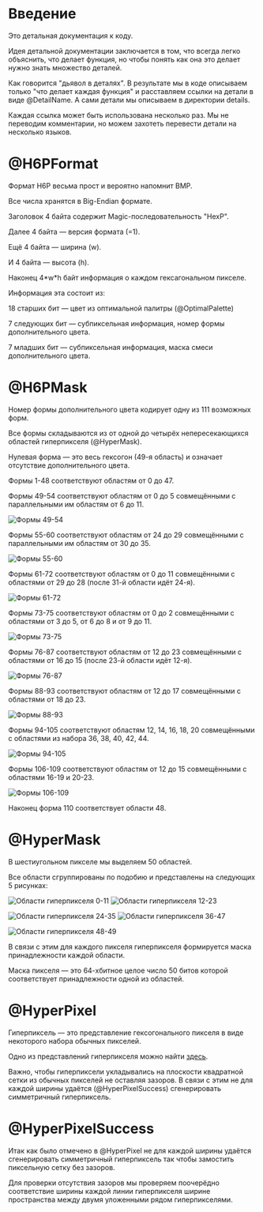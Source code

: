 # Введение
Это детальная документация к коду.

Идея детальной документации заключается в том, что всегда
легко объяснить, что делает функция, но чтобы понять как
она это делает нужно знать множество деталей.

Как говорится "дьявол в деталях". В результате мы в коде
описываем только "что делает каждая функция" и расставляем
ссылки на детали в виде @DetailName. А сами детали мы
описываем в директории details.

Каждая ссылка может быть использована несколько раз.
Мы не переводим комментарии, но можем захотеть перевести
детали на несколько языков.

# @H6PFormat
Формат H6P весьма прост и вероятно напомнит BMP.

Все числа хранятся в Big-Endian формате.

Заголовок 4 байта содержит Magic-последовательность "HexP".

Далее 4 байта &mdash; версия формата (=1).

Ещё 4 байта &mdash; ширина (w).

И 4 байта &mdash; высота (h).

Наконец 4\*w\*h байт информация о каждом гексагональном пикселе.

Информация эта состоит из:

18 старших бит &mdash; цвет из оптимальной палитры (@OptimalPalette)

7 следующих бит &mdash; субпиксельная информация, номер формы дополнительного цвета.

7 младших бит &mdash; субпиксельная информация, маска смеси дополнительного цвета.

# @H6PMask
Номер формы дополнительного цвета кодирует одну из 111 возможных форм.

Все формы складываются из от одной до четырёх непересекающихся областей
гиперпикселя (@HyperMask).

Нулевая форма &mdash; это весь гексогон (49-я область) и означает
отсутствие дополнительного цвета.

Формы 1-48 соответствуют областям от 0 до 47.

Формы 49-54 соответствуют областям от 0 до 5 совмещёнными с
параллельными им областям от 6 до 11.

![Формы 49-54](../pictures/forms_49-54.png)

Формы 55-60 соответствуют областям от 24 до 29 совмещёнными с
параллельными им областям от 30 до 35.

![Формы 55-60](../pictures/forms_55-60.png)

Формы 61-72 соответствуют областям от 0 до 11 совмещёнными с
областями от 29 до 28 (после 31-й области идёт 24-я).

![Формы 61-72](../pictures/forms_61-72.png)

Формы 73-75 соответствуют областям от 0 до 2 совмещёнными с
областями от 3 до 5, от 6 до 8 и от 9 до 11.

![Формы 73-75](../pictures/forms_73-75.png)

Формы 76-87 соответствуют областям от 12 до 23
совмещёнными с областями от 16 до 15 (после 23-й области идёт 12-я).

![Формы 76-87](../pictures/forms_76-87.png)

Формы 88-93 соответствуют областям от 12 до 17
совмещёнными с областями от 18 до 23.

![Формы 88-93](../pictures/forms_88-93.png)

Формы 94-105 соответствуют областям 12, 14, 16, 18, 20
совмещёнными с областями из набора 36, 38, 40, 42, 44.

![Формы 94-105](../pictures/forms_94-105.png)

Формы 106-109  соответствуют областям от 12 до 15
совмещёнными с областями 16-19 и 20-23.

![Формы 106-109](../pictures/forms_106-109.png)

Наконец форма 110 соответствует области 48. 

# @HyperMask
В шестиугольном пикселе мы выделяем 50 областей.

Все области сгруппированы по подобию и представлены на
следующих 5 рисунках:

![Области гиперпикселя 0-11](../pictures/areas_0-11.png)
![Области гиперпикселя 12-23](../pictures/areas_12-23.png)

![Области гиперпикселя 24-35](../pictures/areas_24-35.png)
![Области гиперпикселя 36-47](../pictures/areas_36-47.png)

![Области гиперпикселя 48-49](../pictures/areas_48-49.png)

В связи с этим для каждого пикселя гиперпикселя
формируется маска принадлежности каждой области.

Маска пикселя &mdash; это 64-хбитное целое число 50 битов которой
соответствует принадлежности одной из областей.


# @HyperPixel
Гиперпиксель &mdash; это представление гексогонального
пикселя в виде некоторого набора обычных пикселей.

Одно из представлений гиперпикселя можно найти
[здесь](https://en.wikipedia.org/wiki/User:Smcgruer).

Важно, чтобы гиперпиксели укладывались на плоскости
квадратной сетки из обычных пикселей
не оставляя зазоров. В связи с этим не для каждой
ширины удаётся (@HyperPixelSuccess) сгенерировать
симметричный гиперпиксель.

# @HyperPixelSuccess
Итак как было отмечено в @HyperPixel не для каждой
ширины удаётся сгенерировать симметричный гиперпиксель
так чтобы замостить пиксельную сетку без зазоров.

Для проверки отсутствия зазоров мы проверяем поочерёдно
соответствие ширины каждой линии гиперпикселя ширине
пространства между двумя уложенными рядом гиперпикселями.
